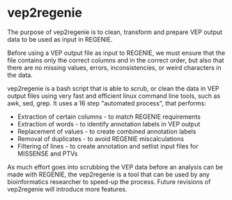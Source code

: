 # vep2regenie
The purpose of vep2regenie is to clean, transform and prepare VEP output data to be used as input in REGENIE.

Before using a VEP output file as input to REGENIE, we must ensure that the file contains only the correct columns and in the correct order, but also that there are no missing values, errors, inconsistencies, or weird characters in the data. 

vep2regenie is a bash script that is able to scrub, or clean the data in VEP output files using very fast and efficient linux command line tools, such as awk, sed, grep. It uses a 16 step "automated process", that performs:
- Extraction of certain columns -  to match REGENIE requirements
- Extraction of words - to identify annotation labels in VEP output
- Replacement of values  - to create combined annotation labels
- Removal of duplicates - to avoid REGENIE miscalculations 
- Filtering of lines - to create annotation and setlist input files for MISSENSE and PTVs
 
As much effort goes into scrubbing the VEP data before an analysis can be made with REGENIE, the vep2regenie is a tool that can be used by any bioinformatics researcher to speed-up the process.
Future revisions of vep2regenie will introduce more features.
